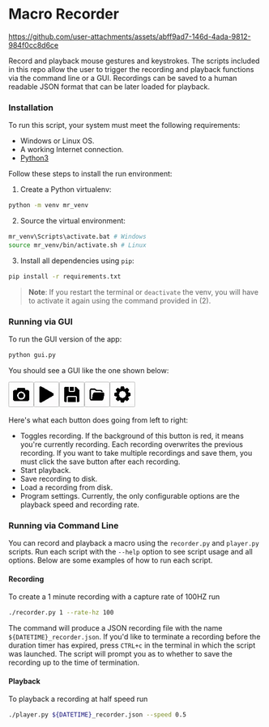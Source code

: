 # Macro Recorder

https://github.com/user-attachments/assets/abff9ad7-146d-4ada-9812-984f0cc8d6ce

Record and playback mouse gestures and keystrokes. The scripts included in this
repo allow the user to trigger the recording and playback functions via the
command line or a GUI. Recordings can be saved to a human readable JSON format
that can be later loaded for playback.

### Installation

To run this script, your system must meet the following requirements:

- Windows or Linux OS.
- A working Internet connection.
- [Python3][1]

Follow these steps to install the run environment:

1. Create a Python virtualenv:

```bash
python -m venv mr_venv
```

2. Source the virtual environment:

```bash
mr_venv\Scripts\activate.bat # Windows
source mr_venv/bin/activate.sh # Linux
```

3. Install all dependencies using `pip`:

```bash
pip install -r requirements.txt
```

> **Note**: If you restart the terminal or `deactivate` the venv, you will have
> to activate it again using the command provided in (2).

### Running via GUI

To run the GUI version of the app:

```bash
python gui.py
```

You should see a GUI like the one shown below:

![Macro Recorder GUI](demo/gui.webp)

Here's what each button does going from left to right:

- Toggles recording. If the background of this button is red, it means you're
  currently recording. Each recording overwrites the previous recording. If you
  want to take multiple recordings and save them, you must click the save button
  after each recording.
- Start playback.
- Save recording to disk.
- Load a recording from disk.
- Program settings. Currently, the only configurable options are the playback
  speed and recording rate.

### Running via Command Line

You can record and playback a macro using the `recorder.py` and `player.py`
scripts. Run each script with the `--help` option to see script usage and all
options. Below are some examples of how to run each script.

#### Recording

To create a 1 minute recording with a capture rate of 100HZ run

```bash
./recorder.py 1 --rate-hz 100
```

The command will produce a JSON recording file with the name
`${DATETIME}_recorder.json`. If you'd like to terminate a recording before the
duration timer has expired, press `CTRL+c` in the terminal in which the script
was launched. The script will prompt you as to whether to save the recording up
to the time of termination.

#### Playback

To playback a recording at half speed run

```bash
./player.py ${DATETIME}_recorder.json --speed 0.5
```

[1]: https://www.python.org/downloads/

